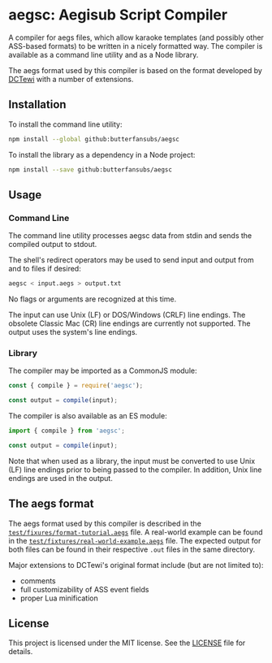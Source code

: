 # aegsc: Aegisub Script Compiler

A compiler for aegs files, which allow karaoke templates (and possibly other ASS-based formats) to be written in a nicely formatted way.
The compiler is available as a command line utility and as a Node library.

The aegs format used by this compiler is based on the format developed by [DCTewi][Aegisub-Helper] with a number of extensions.

[Aegisub-Helper]: https://github.com/DCTewi/Aegisub-Helper

## Installation

To install the command line utility:

```sh
npm install --global github:butterfansubs/aegsc
```

To install the library as a dependency in a Node project:

```sh
npm install --save github:butterfansubs/aegsc
```

## Usage

### Command Line

The command line utility processes aegsc data from stdin and sends the compiled output to stdout.

The shell's redirect operators may be used to send input and output from and to files if desired:

```sh
aegsc < input.aegs > output.txt
```

No flags or arguments are recognized at this time.

The input can use Unix (LF) or DOS/Windows (CRLF) line endings.
The obsolete Classic Mac (CR) line endings are currently not supported.
The output uses the system's line endings.

### Library

The compiler may be imported as a CommonJS module:

```javascript
const { compile } = require('aegsc');

const output = compile(input);
```

The compiler is also available as an ES module:

```javascript
import { compile } from 'aegsc';

const output = compile(input);
```

Note that when used as a library, the input must be converted to use Unix (LF) line endings prior to being passed to the compiler.
In addition, Unix line endings are used in the output.

## The aegs format

The aegs format used by this compiler is described in the [`test/fixures/format-tutorial.aegs`][format-tutorial] file.
A real-world example can be found in the [`test/fixtures/real-world-example.aegs`][real-world-example] file.
The expected output for both files can be found in their respective `.out` files in the same directory.

[format-tutorial]: test/fixtures/format-tutorial.aegs
[real-world-example]: test/fixtures/real-world-example.aegs

Major extensions to DCTewi's original format include (but are not limited to):

- comments
- full customizability of ASS event fields
- proper Lua minification

## License

This project is licensed under the MIT license.
See the [LICENSE][] file for details.

[LICENSE]: ./LICENSE
